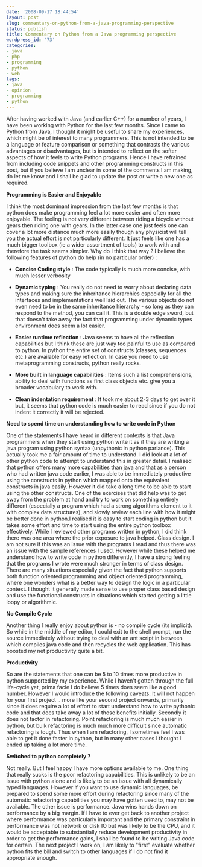 ```yaml
---
date: '2008-09-17 18:44:54'
layout: post
slug: commentary-on-python-from-a-java-programming-perspective
status: publish
title: Commentary on Python from a Java programming perspective
wordpress_id: '73'
categories:
- java
- php
- programming
- python
- web
tags:
- java
- opinion
- programming
- python
---
```


After having worked with Java (and earlier C++) for a number of years, I have been working with Python for the last few months. Since I came to Python from Java, I thought it might be useful to share my experiences, which might be of interest to many programmers. This is not intended to be a language or feature comparison or something that contrasts the various advantages or disadvantages, but is intended to reflect on the softer aspects of how it feels to write Python programs. Hence I have refrained from including code snippets and other programming constructs in this post, but if you believe I am unclear in some of the comments I am making, do let me know and I shall be glad to update the post or write a new one as required.

**Programming is Easier and Enjoyable**

I think the most dominant impression from the last few months is that python does make programming feel a lot more easier and often more enjoyable. The feeling is not very different between riding a bicycle without gears then riding one with gears. In the latter case one just feels one can cover a lot more distance much more easily though any physicist will tell you the actual effort is not particularly different. It just feels like one has a much bigger toolbox (ie a wider assortment of tools) to work with and therefore the task seems simpler. Why do I think that way ? I believe the following features of python do help (in no particular order) :



	
  * **Concise Coding style** : The code typically is much more concise, with much lesser verbosity

	
  * **Dynamic typing** : You really do not need to worry about declaring data types and making sure the inheritance hierarchies especially for all the interfaces and implementations well laid out. The various objects do not even need to be in the same inheritance hierarchy - so long as they can respond to the method, you can call it. This is a double edge sword, but that doesn't take away the fact that programming under dynamic types environment does seem a lot easier.

	
  * **Easier runtime reflection** : Java seems to have all the reflection capabilities but I think these are just way too painful to use as compared to python. In python the entire set of constructs (classes, sequences etc.) are available for easy reflection. In case you need to use metaprogramming constructs, python really rocks.

	
  * **More built in language capabilities** : Items such a list comprehensions, ability to deal with functions as first class objects etc. give you a broader vocabulary to work with.

	
  * **Clean indentation requirement** : It took me about 2-3 days to get over it but, it seems that python code is much easier to read since if you do not indent it correctly it will be rejected.



**Need to spend time on understanding how to write code in Python**

One of the statements I have heard in different contexts is that Java programmers when they start using python write it as if they are writing a java program using python syntax (unpythonic in python parlance). This actually took me a fair amount of time to understand. I did look at a lot of other python code to attempt to understand this in greater detail. I realised that python offers many more capabilities than java and that as a person who had written java code earlier, I was able to be immediately productive using the constructs in python which mapped onto the equivalent constructs in java easily. However it did take a long time to be able to start using the other constructs. One of the exercises that did help was to get away from the problem at hand and try to work on something entirely different (especially a program which had a strong algorithms element to it with complex data structures), and slowly review each line with how it might be better done in python.I realised it is easy to start coding in python but it takes some effort and time to start using the entire python toolbox effectively. While I reviewed other programs written in python, I did think there was one area where the prior exposure to java helped. Class design. I am not sure if this was an issue with the programs I read and thus there was an issue with the sample references I used. However while these helped me understand how to write code in python differently, I have a strong feeling that the programs I wrote were much stronger in terms of class design. There are many situations especially given the fact that python supports both function oriented programming and object oriented programming, where one wonders what is a better way to design the logic in a particular context. I thought it generally made sense to use proper class based design and use the functional constructs in situations which started getting a little loopy or algorithmic.

**No Compile Cycle**

Another thing I really enjoy about python is - no compile cycle (its implicit). So while in the middle of my editor, I could exit to the shell prompt, run the source immediately without trying to deal with an ant script in between which compiles java code and then recycles the web application. This has boosted my net productivity quite a bit. 

**Productivity**

So are the statements that one can be 5 to 10 times more productive in python supported by my experience. While I haven't gotten through the full life-cycle yet, prima facie I do believe 5 times does seem like a good number. However I would introduce the following caveats. It will not happen for your first project .. more like your second project onwards, primarily since it does require a lot of effort to start understand how to write pythonic code and that does take away a lot of those benefits initially. Secondly it does not factor in refactoring. Point refactoring is much much easier in python, but bulk refactoring is much much more difficult since automatic refactoring is tough. Thus when I am refactoring, I sometimes feel I was able to get it done faster in python, but in many other cases I thought I ended up taking a lot more time.

**Switched to python completely ?**

Not really. But I feel happy I have more options available to me. One thing that really sucks is the poor refactoring capabilities. This is unlikely to be an issue with python alone and is likely to be an issue with all dynamically typed languages. However if you want to use dynamic languages, be prepared to spend some more effort during refactoring since many of the automatic refactoring capabilities you may have gotten used to, may not be available. The other issue is performance. Java wins hands down on performance by a big margin. If I have to ever get back to another project where performance was particularly important and the primary constraint in performance was not network or disk IO but was likely to be the CPU, and it would be acceptable to substantially reduce development productivity in order to get the performance gains, I shall be found to be writing Java code for certain. The next project I work on, I am likely to "first" evaluate whether python fits the bill and switch to other languages if I do not find it appropriate enough.



